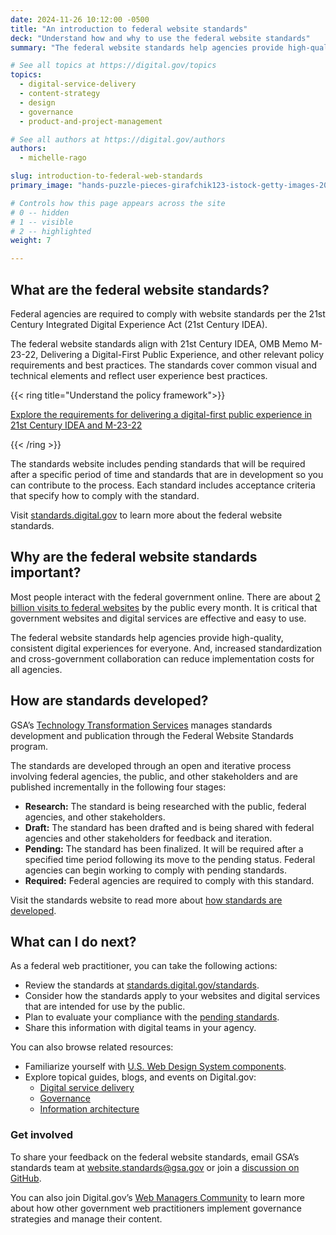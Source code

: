```yaml
---
date: 2024-11-26 10:12:00 -0500
title: "An introduction to federal website standards"
deck: "Understand how and why to use the federal website standards"
summary: "The federal website standards help agencies provide high-quality, consistent digital experiences for everyone. They cover common visual technical elements and reflect user experience best practices."

# See all topics at https://digital.gov/topics
topics:
  - digital-service-delivery
  - content-strategy
  - design
  - governance
  - product-and-project-management

# See all authors at https://digital.gov/authors
authors:
  - michelle-rago

slug: introduction-to-federal-web-standards
primary_image: "hands-puzzle-pieces-girafchik123-istock-getty-images-2091035051"

# Controls how this page appears across the site
# 0 -- hidden
# 1 -- visible
# 2 -- highlighted
weight: 7

---
```


## What are the federal website standards?

Federal agencies are required to comply with website standards per the 21st Century Integrated Digital Experience Act (21st Century IDEA).

The federal website standards align with 21st Century IDEA, OMB Memo M-23-22, Delivering a Digital-First Public Experience, and other relevant policy requirements and best practices. The standards cover common visual and technical elements and reflect user experience best practices.

{{< ring title="Understand the policy framework">}}

[Explore the requirements for delivering a digital-first public experience in 21st Century IDEA and M-23-22](https://digital.gov/resources/delivering-digital-first-public-experience/)

{{< /ring >}}

The standards website includes pending standards that will be required after a specific period of time and standards that are in development so you can contribute to the process. Each standard includes acceptance criteria that specify how to comply with the standard.

Visit [standards.digital.gov](https://standards.digital.gov/) to learn more about the federal website standards.

## Why are the federal website standards important?

Most people interact with the federal government online. There are about [2 billion visits to federal websites](https://analytics.usa.gov/) by the public every month. It is critical that government websites and digital services are effective and easy to use. 

The federal website standards help agencies provide high-quality, consistent digital experiences for everyone. And, increased standardization and cross-government collaboration can reduce implementation costs for all agencies.

## How are standards developed?

GSA’s [Technology Transformation Services](https://tts.gsa.gov/) manages standards development and publication through the Federal Website Standards program.

The standards are developed through an open and iterative process involving federal agencies, the public, and other stakeholders and are published incrementally in the following four stages:

* **Research:** The standard is being researched with the public, federal agencies, and other stakeholders.
* **Draft:** The standard has been drafted and is being shared with federal agencies and other stakeholders for feedback and iteration.
* **Pending:** The standard has been finalized. It will be required after a specified time period following its move to the pending status. Federal agencies can begin working to comply with pending standards.
* **Required:** Federal agencies are required to comply with this standard.

Visit the standards website to read more about [how standards are developed](https://standards.digital.gov/about/).

## What can I do next?

As a federal web practitioner, you can take the following actions:

* Review the standards at [standards.digital.gov/standards](http://standards.digital.gov/standards).
* Consider how the standards apply to your websites and digital services that are intended for use by the public.
* Plan to evaluate your compliance with the [pending standards](https://standards.digital.gov/standards/#:~:text=at%20this%20time.-,Pending,-Pending%20standards%20are).
* Share this information with digital teams in your agency.

You can also browse related resources:

* Familiarize yourself with [U.S. Web Design System components](https://designsystem.digital.gov/components/overview/).
* Explore topical guides, blogs, and events on Digital.gov:
  * [Digital service delivery](https://digital.gov/topics/digital-service-delivery/)
  * [Governance](https://digital.gov/topics/governance/)
  * [Information architecture](https://digital.gov/topics/information-architecture/)

### Get involved

To share your feedback on the federal website standards, email GSA’s standards team at [website.standards@gsa.gov](mailto:website.standards@gsa.gov) or join a [discussion on GitHub](https://github.com/GSA-TTS/federal-website-standards/discussions).

You can also join Digital.gov’s [Web Managers Community](https://digital.gov/communities/web-content-managers/) to learn more about how other government web practitioners implement governance strategies and manage their content.

